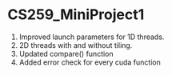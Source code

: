 # CS259_MiniProject1
1. Improved launch parameters for 1D threads.
2. 2D threads with and without tiling. 
3. Updated compare() function 
4. Added error check for every cuda function 
